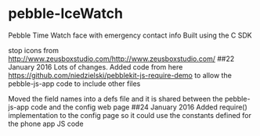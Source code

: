 # pebble-IceWatch
Pebble Time Watch face with emergency contact info
Built using the C SDK

stop icons from 
http://www.zeusboxstudio.com/http://www.zeusboxstudio.com/
##22 January 2016
Lots of changes. Added code from here
https://github.com/niedzielski/pebblekit-js-require-demo
to allow the pebble-js-app code to include other files

Moved the field names into a defs file and it is shared between the pebble-js-app code and the config web page
##24 January 2016
Added require() implementation to the config page so it could use the constants defined for the phone app JS code
